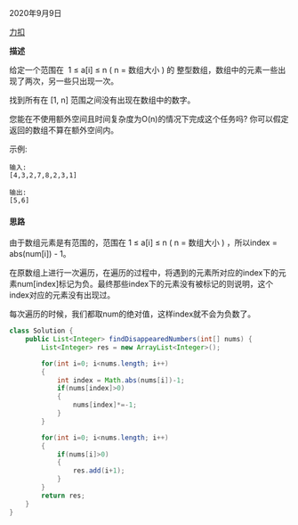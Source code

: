 2020年9月9日

[力扣](https://leetcode-cn.com/problems/find-all-numbers-disappeared-in-an-array)

**描述**

给定一个范围在  1 ≤ a[i] ≤ n ( n = 数组大小 ) 的 整型数组，数组中的元素一些出现了两次，另一些只出现一次。

找到所有在 [1, n] 范围之间没有出现在数组中的数字。

您能在不使用额外空间且时间复杂度为O(n)的情况下完成这个任务吗? 你可以假定返回的数组不算在额外空间内。

示例:
```
输入:
[4,3,2,7,8,2,3,1]

输出:
[5,6]
```

#### 思路

由于数组元素是有范围的，范围在 1 ≤ a[i] ≤ n ( n = 数组大小 ) ，所以index = abs(num[i]) - 1。

在原数组上进行一次遍历，在遍历的过程中，将遇到的元素所对应的index下的元素num[index]标记为负。最终那些index下的元素没有被标记的则说明，这个index对应的元素没有出现过。

每次遍历的时候，我们都取num的绝对值，这样index就不会为负数了。

```java
class Solution {
    public List<Integer> findDisappearedNumbers(int[] nums) {
        List<Integer> res = new ArrayList<Integer>();

        for(int i=0; i<nums.length; i++)
        {
            int index = Math.abs(nums[i])-1;
            if(nums[index]>0)
            {
                nums[index]*=-1;
            }
        }

        for(int i=0; i<nums.length; i++)
        {
            if(nums[i]>0)
            {
                res.add(i+1);
            }
        }
        return res;
    }
}
```
